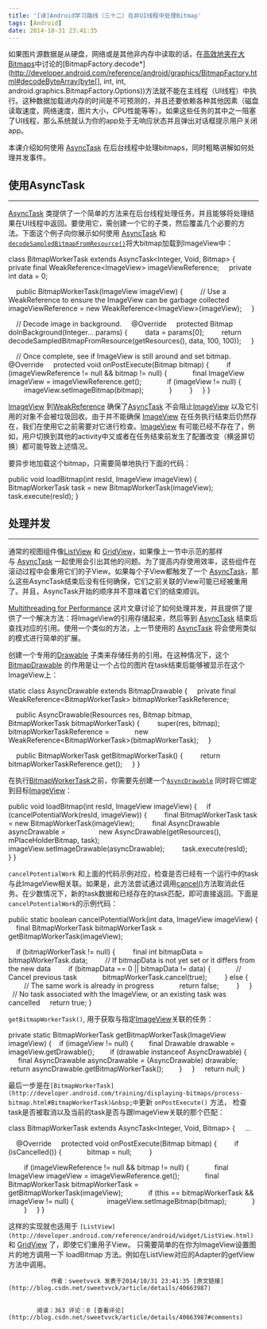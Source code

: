 ```yaml
---
title: '[译]Android学习路线（三十二）在非UI线程中处理Bitmap'
tags: [Android]
date: 2014-10-31 23:41:35
---
```


如果图片源数据是从硬盘，网络或是其他非内存中读取的话，在[高效地夹在大Bitmaps](http://developer.android.com/training/displaying-bitmaps/load-bitmap.html)中讨论的[BitmapFactory.decode*](http://developer.android.com/reference/android/graphics/BitmapFactory.html#decodeByteArray(byte[], int, int, android.graphics.BitmapFactory.Options))方法就不能在主线程（UI线程）中执行。这种数据加载进内存的时间是不可预测的，并且还要依赖各种其他因素（磁盘读取速度，网络速度，图片大小，CPU性能等等）。如果这些任务的其中之一阻塞了UI线程，那么系统就认为你的app处于无响应状态并且弹出对话框提示用户关闭app。

本课介绍如何使用&nbsp;[AsyncTask](http://developer.android.com/reference/android/os/AsyncTask.html)&nbsp;在后台线程中处理bitmaps，同时粗略讲解如何处理并发事件。
<!--more-->
## 使用AsyncTask

* * *

[AsyncTask](http://developer.android.com/reference/android/os/AsyncTask.html)&nbsp;类提供了一个简单的方法来在后台线程处理任务，并且能够将处理结果在UI线程中返回。要使用它，需创建一个它的子类，然后覆盖几个必要的方法。下面这个例子向你展示如何使用&nbsp;[AsyncTask](http://developer.android.com/reference/android/os/AsyncTask.html)&nbsp;和[`decodeSampledBitmapFromResource()`](http://developer.android.com/training/displaying-bitmaps/load-bitmap.html#decodeSampledBitmapFromResource)将大bitmap加载到ImageView中：


class BitmapWorkerTask extends AsyncTask&lt;Integer, Void, Bitmap&gt; {
&nbsp; &nbsp; private final WeakReference&lt;ImageView&gt; imageViewReference;
&nbsp; &nbsp; private int data = 0;

&nbsp; &nbsp; public BitmapWorkerTask(ImageView imageView) {
&nbsp; &nbsp; &nbsp; &nbsp; // Use a WeakReference to ensure the ImageView can be garbage collected
&nbsp; &nbsp; &nbsp; &nbsp; imageViewReference = new WeakReference&lt;ImageView&gt;(imageView);
&nbsp; &nbsp; }

&nbsp; &nbsp; // Decode image in background.
&nbsp; &nbsp; @Override
&nbsp; &nbsp; protected Bitmap doInBackground(Integer... params) {
&nbsp; &nbsp; &nbsp; &nbsp; data = params[0];
&nbsp; &nbsp; &nbsp; &nbsp; return decodeSampledBitmapFromResource(getResources(), data, 100, 100));
&nbsp; &nbsp; }

&nbsp; &nbsp; // Once complete, see if ImageView is still around and set bitmap.
&nbsp; &nbsp; @Override
&nbsp; &nbsp; protected void onPostExecute(Bitmap bitmap) {
&nbsp; &nbsp; &nbsp; &nbsp; if (imageViewReference != null &amp;&amp; bitmap != null) {
&nbsp; &nbsp; &nbsp; &nbsp; &nbsp; &nbsp; final ImageView imageView = imageViewReference.get();
&nbsp; &nbsp; &nbsp; &nbsp; &nbsp; &nbsp; if (imageView != null) {
&nbsp; &nbsp; &nbsp; &nbsp; &nbsp; &nbsp; &nbsp; &nbsp; imageView.setImageBitmap(bitmap);
&nbsp; &nbsp; &nbsp; &nbsp; &nbsp; &nbsp; }
&nbsp; &nbsp; &nbsp; &nbsp; }
&nbsp; &nbsp; }
}

[ImageView](http://developer.android.com/reference/android/widget/ImageView.html)&nbsp;到[WeakReference](http://developer.android.com/reference/java/lang/ref/WeakReference.html)&nbsp;确保了[AsyncTask](http://developer.android.com/reference/android/os/AsyncTask.html)&nbsp;不会阻止[ImageView](http://developer.android.com/reference/android/widget/ImageView.html)&nbsp;以及它引用的对象不会被垃圾回收。由于并不能确保&nbsp;[ImageView](http://developer.android.com/reference/android/widget/ImageView.html)&nbsp;在任务执行结束后仍然存在，我们在使用它之前需要对它进行检查。[ImageView](http://developer.android.com/reference/android/widget/ImageView.html)&nbsp;有可能已经不存在了，例如，用户切换到其他的activity中又或者在任务结束前发生了配置改变（横竖屏切换）都可能导致上述情况。

要异步地加载这个bitmap，只需要简单地执行下面的代码：

public void loadBitmap(int resId, ImageView imageView) {
&nbsp; &nbsp; BitmapWorkerTask task = new BitmapWorkerTask(imageView);
&nbsp; &nbsp; task.execute(resId);
}

## 处理并发

* * *

通常的视图组件像[ListView](http://developer.android.com/reference/android/widget/ListView.html)&nbsp;和&nbsp;[GridView](http://developer.android.com/reference/android/widget/GridView.html)，如果像上一节中示范的那样与&nbsp;[AsyncTask](http://developer.android.com/reference/android/os/AsyncTask.html)&nbsp;一起使用会引出其他的问题。为了提高内存使用效率，这些组件在滚动过程中会重用它们的子View。如果每个子View都触发了一个&nbsp;[AsyncTask](http://developer.android.com/reference/android/os/AsyncTask.html)，那么这些AsyncTask结束后没有任何确保，它们之前关联的View可能已经被重用了。并且，AsyncTask开始的顺序并不意味着它们的结束顺训。

[Multithreading for Performance](http://android-developers.blogspot.com/2010/07/multithreading-for-performance.html)&nbsp;这片文章讨论了如何处理并发，并且提供了提供了一个解决方法：将ImageView的引用存储起来，然后等到&nbsp;[AsyncTask](http://developer.android.com/reference/android/os/AsyncTask.html)&nbsp;结束后查找对应的引用。使用一个类&#20284;的方法，上一节使用的&nbsp;[AsyncTask](http://developer.android.com/reference/android/os/AsyncTask.html)&nbsp;将会使用类&#20284;的模式进行简单的扩展。

创建一个专用的[Drawable](http://developer.android.com/reference/android/graphics/drawable/Drawable.html)&nbsp;子类来存储任务的引用。在这种情况下，这个[BitmapDrawable](http://developer.android.com/reference/android/graphics/drawable/BitmapDrawable.html)&nbsp;的作用是让一个占位的图片在task结束后能够被显示在这个ImageView上：


static class AsyncDrawable extends BitmapDrawable {
&nbsp; &nbsp; private final WeakReference&lt;BitmapWorkerTask&gt; bitmapWorkerTaskReference;

&nbsp; &nbsp; public AsyncDrawable(Resources res, Bitmap bitmap,
&nbsp; &nbsp; &nbsp; &nbsp; &nbsp; &nbsp; BitmapWorkerTask bitmapWorkerTask) {
&nbsp; &nbsp; &nbsp; &nbsp; super(res, bitmap);
&nbsp; &nbsp; &nbsp; &nbsp; bitmapWorkerTaskReference =
&nbsp; &nbsp; &nbsp; &nbsp; &nbsp; &nbsp; new WeakReference&lt;BitmapWorkerTask&gt;(bitmapWorkerTask);
&nbsp; &nbsp; }

&nbsp; &nbsp; public BitmapWorkerTask getBitmapWorkerTask() {
&nbsp; &nbsp; &nbsp; &nbsp; return bitmapWorkerTaskReference.get();
&nbsp; &nbsp; }
}

在执行[BitmapWorkerTask](http://developer.android.com/training/displaying-bitmaps/process-bitmap.html#BitmapWorkerTask)之前，你需要先创建一个[`AsyncDrawable`](http://developer.android.com/training/displaying-bitmaps/process-bitmap.html#AsyncDrawable)&nbsp;同时将它绑定到目标[ImageView](http://developer.android.com/reference/android/widget/ImageView.html)：

public void loadBitmap(int resId, ImageView imageView) {
&nbsp; &nbsp; if (cancelPotentialWork(resId, imageView)) {
&nbsp; &nbsp; &nbsp; &nbsp; final BitmapWorkerTask task = new BitmapWorkerTask(imageView);
&nbsp; &nbsp; &nbsp; &nbsp; final AsyncDrawable asyncDrawable =
&nbsp; &nbsp; &nbsp; &nbsp; &nbsp; &nbsp; &nbsp; &nbsp; new AsyncDrawable(getResources(), mPlaceHolderBitmap, task);
&nbsp; &nbsp; &nbsp; &nbsp; imageView.setImageDrawable(asyncDrawable);
&nbsp; &nbsp; &nbsp; &nbsp; task.execute(resId);
&nbsp; &nbsp; }
}

`cancelPotentialWork`&nbsp;和上面的代码示例对应，检查是否已经有一个运行中的task与此ImageView相关联。如果是，此方法尝试通过调用[cancel()](http://developer.android.com/reference/android/os/AsyncTask.html#cancel(boolean))方法取消此任务。在少数情况下，新的task数据和已经存在的task匹配，即可直接返回。下面是`cancelPotentialWork`的示例代码：

public static boolean cancelPotentialWork(int data, ImageView imageView) {
&nbsp; &nbsp; final BitmapWorkerTask bitmapWorkerTask = getBitmapWorkerTask(imageView);

&nbsp; &nbsp; if (bitmapWorkerTask != null) {
&nbsp; &nbsp; &nbsp; &nbsp; final int bitmapData = bitmapWorkerTask.data;
&nbsp; &nbsp; &nbsp; &nbsp; // If bitmapData is not yet set or it differs from the new data
&nbsp; &nbsp; &nbsp; &nbsp; if (bitmapData == 0 || bitmapData != data) {
&nbsp; &nbsp; &nbsp; &nbsp; &nbsp; &nbsp; // Cancel previous task
&nbsp; &nbsp; &nbsp; &nbsp; &nbsp; &nbsp; bitmapWorkerTask.cancel(true);
&nbsp; &nbsp; &nbsp; &nbsp; } else {
&nbsp; &nbsp; &nbsp; &nbsp; &nbsp; &nbsp; // The same work is already in progress
&nbsp; &nbsp; &nbsp; &nbsp; &nbsp; &nbsp; return false;
&nbsp; &nbsp; &nbsp; &nbsp; }
&nbsp; &nbsp; }
&nbsp; &nbsp; // No task associated with the ImageView, or an existing task was cancelled
&nbsp; &nbsp; return true;
}

`getBitmapWorkerTask()`, 用于获取与指定[ImageView](http://developer.android.com/reference/android/widget/ImageView.html)关联的任务：

private static BitmapWorkerTask getBitmapWorkerTask(ImageView imageView) {
&nbsp; &nbsp;if (imageView != null) {
&nbsp; &nbsp; &nbsp; &nbsp;final Drawable drawable = imageView.getDrawable();
&nbsp; &nbsp; &nbsp; &nbsp;if (drawable instanceof AsyncDrawable) {
&nbsp; &nbsp; &nbsp; &nbsp; &nbsp; &nbsp;final AsyncDrawable asyncDrawable = (AsyncDrawable) drawable;
&nbsp; &nbsp; &nbsp; &nbsp; &nbsp; &nbsp;return asyncDrawable.getBitmapWorkerTask();
&nbsp; &nbsp; &nbsp; &nbsp;}
&nbsp; &nbsp; }
&nbsp; &nbsp; return null;
}

最后一步是在`[BitmapWorkerTask](http://developer.android.com/training/displaying-bitmaps/process-bitmap.html#BitmapWorkerTask)&nbsp;中`更新&nbsp;`onPostExecute()`&nbsp;方法，&nbsp;检查task是否被取消以及当前的task是否与跟ImageView关联的那个匹配：


class BitmapWorkerTask extends AsyncTask&lt;Integer, Void, Bitmap&gt; {
&nbsp; &nbsp; ...

&nbsp; &nbsp; @Override
&nbsp; &nbsp; protected void onPostExecute(Bitmap bitmap) {
&nbsp; &nbsp; &nbsp; &nbsp; if (isCancelled()) {
&nbsp; &nbsp; &nbsp; &nbsp; &nbsp; &nbsp; bitmap = null;
&nbsp; &nbsp; &nbsp; &nbsp; }

&nbsp; &nbsp; &nbsp; &nbsp; if (imageViewReference != null &amp;&amp; bitmap != null) {
&nbsp; &nbsp; &nbsp; &nbsp; &nbsp; &nbsp; final ImageView imageView = imageViewReference.get();
&nbsp; &nbsp; &nbsp; &nbsp; &nbsp; &nbsp; final BitmapWorkerTask bitmapWorkerTask =
&nbsp; &nbsp; &nbsp; &nbsp; &nbsp; &nbsp; &nbsp; &nbsp; &nbsp; &nbsp; getBitmapWorkerTask(imageView);
&nbsp; &nbsp; &nbsp; &nbsp; &nbsp; &nbsp; if (this == bitmapWorkerTask &amp;&amp; imageView != null) {
&nbsp; &nbsp; &nbsp; &nbsp; &nbsp; &nbsp; &nbsp; &nbsp; imageView.setImageBitmap(bitmap);
&nbsp; &nbsp; &nbsp; &nbsp; &nbsp; &nbsp; }
&nbsp; &nbsp; &nbsp; &nbsp; }
&nbsp; &nbsp; }
}

这样的实现就也适用于&nbsp;`[ListView](http://developer.android.com/reference/android/widget/ListView.html)`&nbsp;和&nbsp;[GridView](http://developer.android.com/reference/android/widget/GridView.html)&nbsp;了，即使它们重用子View。&nbsp;只需要简单的在你为ImageView设置图片的地方调用一下&nbsp;loadBitmap&nbsp;方法。例如在ListView对应的Adapter的getView方法中调用。


                作者：sweetvvck 发表于2014/10/31 23:41:35 [原文链接](http://blog.csdn.net/sweetvvck/article/details/40663987)


            阅读：363 评论：0 [查看评论](http://blog.csdn.net/sweetvvck/article/details/40663987#comments)
